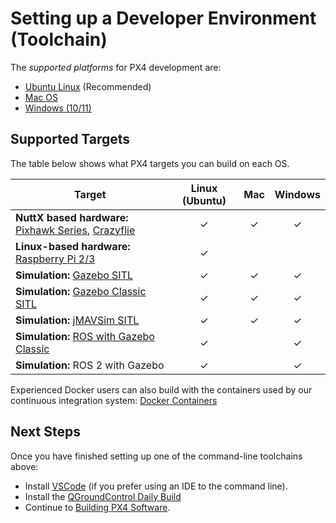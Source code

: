 # Setting up a Developer Environment (Toolchain)

The _supported platforms_ for PX4 development are:

- [Ubuntu Linux](../dev_setup/dev_env_linux_ubuntu.md) (Recommended)
- [Mac OS](../dev_setup/dev_env_mac.md)
- [Windows (10/11)](../dev_setup/dev_env_windows_wsl.md)

## Supported Targets

The table below shows what PX4 targets you can build on each OS.

| Target                                                                                                                              | Linux (Ubuntu) |   Mac   | Windows |
| ----------------------------------------------------------------------------------------------------------------------------------- | :------------: | :-----: | :-----: |
| **NuttX based hardware:** [Pixhawk Series](../flight_controller/pixhawk_series.md), [Crazyflie](../complete_vehicles_mc/crazyflie2.md) |    &check;     | &check; | &check; |
| **Linux-based hardware:** [Raspberry Pi 2/3](../flight_controller/raspberry_pi_navio2.md)                                           |    &check;     |         |
| **Simulation:** [Gazebo SITL](../sim_gazebo_gz/index.md)                                                                           |    &check;     | &check; | &check; |
| **Simulation:** [Gazebo Classic SITL](../sim_gazebo_classic/index.md)                                                              |    &check;     | &check; | &check; |
| **Simulation:** [jMAVSim SITL](../sim_jmavsim/index.md)                                                                            |    &check;     | &check; | &check; |
| **Simulation:** [ROS with Gazebo Classic](../simulation/ros_interface.md)                                                           |    &check;     |         | &check; |
| **Simulation:** ROS 2 with Gazebo                                                                                                   |    &check;     |         | &check; |

Experienced Docker users can also build with the containers used by our continuous integration system: [Docker Containers](../test_and_ci/docker.md)

## Next Steps

Once you have finished setting up one of the command-line toolchains above:

- Install [VSCode](../dev_setup/vscode.md) (if you prefer using an IDE to the command line).
- Install the [QGroundControl Daily Build](https://docs.qgroundcontrol.com/master/en/qgc-user-guide/releases/daily_builds.html)
- Continue to [Building PX4 Software](../dev_setup/building_px4.md).
